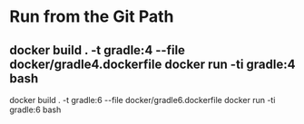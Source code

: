 # Run from the Git Path

docker build . -t gradle:4 --file docker/gradle4.dockerfile
docker run -ti gradle:4 bash
---
docker build . -t gradle:6 --file docker/gradle6.dockerfile
docker run -ti gradle:6 bash